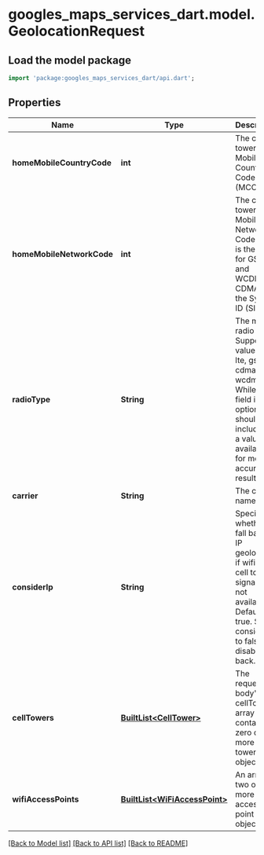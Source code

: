 # googles_maps_services_dart.model.GeolocationRequest

## Load the model package
```dart
import 'package:googles_maps_services_dart/api.dart';
```

## Properties
Name | Type | Description | Notes
------------ | ------------- | ------------- | -------------
**homeMobileCountryCode** | **int** | The cell tower's Mobile Country Code (MCC). | [optional] 
**homeMobileNetworkCode** | **int** | The cell tower's Mobile Network Code. This is the MNC for GSM and WCDMA; CDMA uses the System ID (SID). | [optional] 
**radioType** | **String** | The mobile radio type. Supported values are lte, gsm, cdma, and wcdma. While this field is optional, it should be included if a value is available, for more accurate results. | [optional] 
**carrier** | **String** | The carrier name. | [optional] 
**considerIp** | **String** | Specifies whether to fall back to IP geolocation if wifi and cell tower signals are not available. Defaults to true. Set considerIp to false to disable fall back. | [optional] 
**cellTowers** | [**BuiltList&lt;CellTower&gt;**](CellTower.md) | The request body's cellTowers array contains zero or more cell tower objects. | [optional] 
**wifiAccessPoints** | [**BuiltList&lt;WiFiAccessPoint&gt;**](WiFiAccessPoint.md) | An array of two or more WiFi access point objects. | [optional] 

[[Back to Model list]](../README.md#documentation-for-models) [[Back to API list]](../README.md#documentation-for-api-endpoints) [[Back to README]](../README.md)


